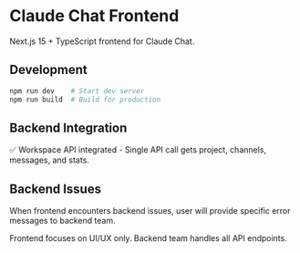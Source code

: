 # Claude Chat Frontend

Next.js 15 + TypeScript frontend for Claude Chat.

## Development
```bash
npm run dev    # Start dev server
npm run build  # Build for production
```

## Backend Integration
✅ Workspace API integrated - Single API call gets project, channels, messages, and stats.

## Backend Issues  
When frontend encounters backend issues, user will provide specific error messages to backend team.

Frontend focuses on UI/UX only. Backend team handles all API endpoints.